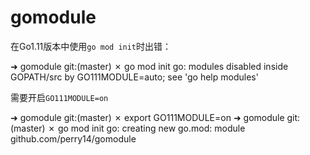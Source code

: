 # gomodule

在Go1.11版本中使用`go mod init`时出错：

➜  gomodule git:(master) ✗ go mod init
go: modules disabled inside GOPATH/src by GO111MODULE=auto; see 'go help modules'

需要开启`GO111MODULE=on`

➜  gomodule git:(master) ✗ export GO111MODULE=on 
➜  gomodule git:(master) ✗ go mod init
go: creating new go.mod: module github.com/perry14/gomodule